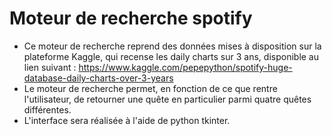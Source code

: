 # Moteur de recherche spotify

- Ce moteur de recherche reprend des données mises à disposition sur la plateforme Kaggle, qui recense les daily charts sur 3 ans, disponible au lien suivant : https://www.kaggle.com/pepepython/spotify-huge-database-daily-charts-over-3-years
- Le moteur de recherche permet, en fonction de ce que rentre l'utilisateur, de retourner une quête en particulier parmi quatre quêtes différentes. 
- L'interface sera réalisée à l'aide de python tkinter. 
